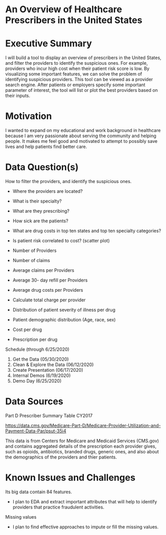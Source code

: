 # An Overview of Healthcare Prescribers in the United States 

# Executive Summary
I will build a tool to display an overview of prescribers in the United States, and filter the providers to identify the suspicious ones. For example, providers who incur high cost when their patient risk score is low. By visualizing some important features, we can solve the problem of identifying suspicious providers. This tool can be viewed as a provider search engine. After patients or employers specify some important parameter of interest, the tool will list or plot the best providers based on their inputs.

 # Motivation
I wanted to expand on my educational and work background in healthcare because I am very passionate about serving the community and helping people. It makes me feel good and motivated to attempt to possibly save lives and help patients find better care.

# Data Question(s)
How to filter the providers, and identify the suspicious ones.

- Where the providers are located?
- What is their specialty?
- What are they prescribing?  
- How sick are the patients?
- What are drug costs in top ten states and top ten specialty categories?
- Is patient risk correlated to cost? (scatter plot)

- Number of Providers 
- Number of claims 
- Average claims per Providers 
- Average 30- day refill per Providers 
- Average drug costs per Providers 

- Calculate total charge per provider
- Distribution of patient severity of illness per drug
- Patient demographic distribution (Age, race, sex)
- Cost per drug
- Prescription per drug

Schedule (through 6/25/2020)
1.	Get the Data (05/30/2020)
2.	Clean & Explore the Data (06/12/2020)
3.	Create Presentation  (06/17/2020)
4.	Internal Demos (6/19/2020)
5.	Demo Day (6/25/2020)

# Data Sources
Part D Prescriber Summary Table CY2017 

https://data.cms.gov/Medicare-Part-D/Medicare-Provider-Utilization-and-Payment-Data-Par/psut-35i4 

This data is from Centers for Medicare and Medicaid Services (CMS.gov) and contains aggregated details of the prescription each provider gives, such as opioids, antibiotics, branded drugs, generic ones, and also about the demographics of the providers and thier patients.

# Known Issues and Challenges
Its big data contain 84 features.
- I plan to EDA and extract important attributes that will help to identify providers that practice fraudulent activities.

Missing values
- I plan to find effective approaches to impute or fill the missing values.
